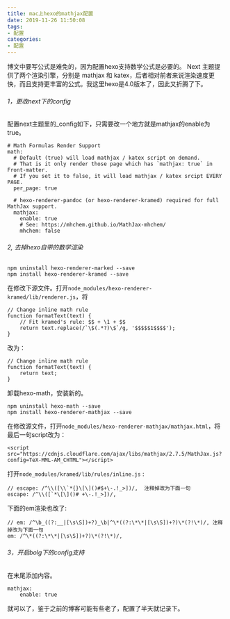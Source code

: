 ```yaml
---
title: mac上hexo的mathjax配置
date: 2019-11-26 11:50:08
tags:
- 配置
categories:
- 配置
---
```


博文中要写公式是难免的，因为配置hexo支持数学公式是必要的。 Next 主题提供了两个渲染引擎，分别是 mathjax 和 katex，后者相对前者来说渲染速度更快，而且支持更丰富的公式。我这里hexo是4.0版本了，因此又折腾了下。

###### 1，更改next下的config

配置next主题里的_config如下，只需要改一个地方就是mathjax的enable为true。

```
# Math Formulas Render Support
math:
  # Default (true) will load mathjax / katex script on demand.
  # That is it only render those page which has `mathjax: true` in Front-matter.
  # If you set it to false, it will load mathjax / katex srcipt EVERY PAGE.
  per_page: true

  # hexo-renderer-pandoc (or hexo-renderer-kramed) required for full MathJax support.
  mathjax:
    enable: true
    # See: https://mhchem.github.io/MathJax-mhchem/
    mhchem: false
```

###### 2, 去掉hexo自带的数学渲染

```
npm uninstall hexo-renderer-marked --save
npm install hexo-renderer-kramed --save
```

在修改下源文件。打开`node_modules/hexo-renderer-kramed/lib/renderer.js`，将

```
// Change inline math rule
function formatText(text) {
    // Fit kramed's rule: $$ + \1 + $$
    return text.replace(/`\$(.*?)\$`/g, '$$$$$1$$$$');
}
```

改为：

```
// Change inline math rule
function formatText(text) {
    return text;
}
```

卸载hexo-math，安装新的。

```
npm uninstall hexo-math --save
npm install hexo-renderer-mathjax --save
```

在修改源文件，打开`node_modules/hexo-renderer-mathjax/mathjax.html`，将最后一句script改为：

```
<script src="https://cdnjs.cloudflare.com/ajax/libs/mathjax/2.7.5/MathJax.js?config=TeX-MML-AM_CHTML"></script>
```

打开`node_modules/kramed/lib/rules/inline.js` : 

```
// escape: /^\\([\\`*{}\[\]()#$+\-.!_>])/,  注释掉改为下面一句
escape: /^\\([`*\[\]()# +\-.!_>])/,
```

下面的em渲染也改了:

```
// em: /^\b_((?:__|[\s\S])+?)_\b|^\*((?:\*\*|[\s\S])+?)\*(?!\*)/, 注释掉改为下面一句
em: /^\*((?:\*\*|[\s\S])+?)\*(?!\*)/,
```



###### 3，开启bolg下的config支持

在末尾添加内容。

```
mathjax:
    enable: true
```

就可以了，鉴于之前的博客可能有些老了，配置了半天就记录下。





